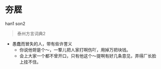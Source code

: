 

# 夯㞞
han1 son2
> 泰州方言词典2
- 愚蠢而冒失的人，带有些许詈义
  - 你说他哿是个～，一撉儿把人家打啊伤吖，用掉万把块钱。
  - 会上大家一个都不曾开口，只有他这个～提啊有好几条意见，弄得厂长脸上挂不住。